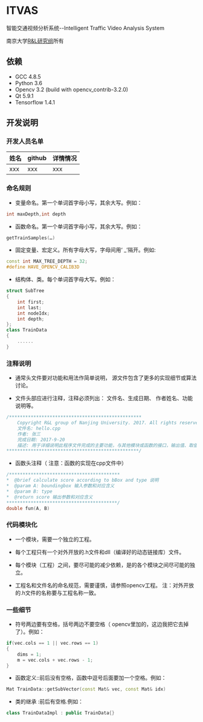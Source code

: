 # ITVAS
智能交通视频分析系统--Intelligent Traffic Video Analysis System

南京大学[R&L研究组](https://cs.nju.edu.cn/rl/)所有

## 依赖

- GCC 4.8.5 
- Python 3.6
- Opencv 3.2 (build with opencv_contrib-3.2.0)
- Qt 5.9.1
- Tensorflow 1.4.1

## 开发说明

### 开发人员名单
| 姓名 | github  | 详情情况 |
| ------------ | ------------ | ------------ |
| xxx | xxx | xxx |

### 命名规则

- 变量命名。第一个单词首字母小写，其余大写。例如：
```cpp
int maxDepth,int depth
```

- 函数命名。第一个单词首字母小写，其余大写。例如：
```cpp
getTrainSamples(…)
```

- 固定变量、宏定义。所有字母大写，字母间用‘ _’隔开。例如:
```cpp
const int MAX_TREE_DEPTH = 32;
#define HAVE_OPENCV_CALIB3D
```

- 结构体、类。每个单词首字母大写。例如：
``` cpp
struct SubTree
{
    int first;
    int last;
    int nodeIdx;
    int depth;
};
class TrainData
{
    ......
}
```

### 注释说明

- 通常头文件要对功能和用法作简单说明， 源文件包含了更多的实现细节或算法讨论。

- 文件头部应进行注释，注释必须列出： 文件名、生成日期、 作者姓名、功能说明等。
```cpp
/*************************************************
    Copyright R&L group of Nanjing University. 2017. All rights reserved.
    文件名: hello.cpp
    作者: 张三
    完成日期: 2017-9-20
    描述: 用于详细说明此程序文件完成的主要功能，与其他模块或函数的接口，输出值、取值范围、含义及参数间的控制、顺序、独立或依赖等关系
*************************************************/
```

- 函数头注释（ 注意：函数的实现在cpp文件中）
```cpp
/*****************************************
*  @brief calculate score according to bBox and type 说明
*  @param A: boundingbox 输入参数和对应含义
*  @param B: type 
*  @return score 输出参数和对应含义
*****************************************/
double fun(A, B)
```

### 代码模块化

- 一个模块，需要一个独立的工程。

- 每个工程只有一个对外开放的.h文件和dll（编译好的动态链接库）文件。

- 每个模块（工程）之间，要尽可能的减少依赖，是的各个模块之间尽可能的独立。

- 工程名和文件名的命名规范，需要谨慎，请参照opencv工程。 注：对外开放的.h文件的名称要与工程名称一致。

### 一些细节

- 符号两边要有空格，括号两边不要空格（ opencv里加的，这边我把它去掉了）。例如：
```cpp
if(vec.cols == 1 || vec.rows == 1)
{
    dims = 1;
    m = vec.cols + vec.rows - 1;
}
```

- 函数定义::前后没有空格，函数中逗号后面要加一个空格。例如：
```cpp
Mat TrainData::getSubVector(const Mat& vec, const Mat& idx)
```

- 类的继承 :前后有空格.例如：
```cpp
class TrainDataImpl : public TrainData{}
```
